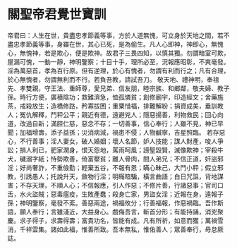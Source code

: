 # 關聖帝君覺世寶訓

帝君曰：人生在世，貴盡忠孝節義等事，方於人道無愧，可立身於天地之間，若不盡忠孝節義等事，身雖在世，其心已死，是為偷生。凡人心即神，神即心，無愧心，無愧神，若是欺心，便是欺神。故君子三畏四知，以慎其獨。勿謂暗室可欺，屋漏可愧，一動一靜，神明鑒察；十目十手，理所必至，況報應昭彰，不爽毫發。淫為萬惡首，孝為百行原。但有逆理，於心有愧者，勿謂有利而行之；凡有合理，於心無愧者，勿謂無利而不行。若負吾教，請試吾刀。
敬天地、禮神明，奉祖先、孝雙親，守王法、重師尊，愛兄弟、信友朋，睦宗族、和鄉鄰，敬夫婦、教子孫。時行方便，廣積陰功；救難濟急，恤孤憐貧；創修廟宇，印造經文；舍藥施茶，戒殺放生；造橋修路，矜寡拔困；重粟惜福，排難解紛；捐資成美，垂訓教人；冤仇解釋，鬥秤公平；親近有德，遠避兇人；隱惡揚善，利物救民；回心向道，改過自新；滿腔仁慈，惡念不存；一切善事，信心奉行；人雖不見，神已早聞；加福增壽，添子益孫；災消病減，禍患不侵；人物鹹寧，吉星照臨。
若存惡心，不行善事；淫人妻女，破人婚姻；壞人名節，妒人技能；謀人財產，唆人爭訟；損人利已，肥家潤身，恨天怨地，罵雨呵風；謗聖毀賢，滅像欺神；宰殺牛犬，穢溺字紙；恃勢欺善，倚富壓貧；離人骨肉，間人弟兄；不信正道，奸盜邪淫；好尚奢詐，不重儉勤；輕棄五谷，不報有恩；瞞心昧己，大鬥小秤；假立邪教，引誘愚人；托說升天，斂物行淫；明瞞暗騙，橫言曲語；白日咒詛，背地謀害；不存天理，不順人心；不信報應，引人作惡；不修片善，行諸惡事；官司口舌，水火盜賊；惡毒瘟疫，生敗產蠢；殺身亡家，男盜女淫；近報在身，遠報子孫；神明鑒察，毫發不紊。善惡兩途，禍福攸分；行善福報，作惡禍臨。吾作斯語，願人奉行；言雖淺近，大益身心。戲侮吾言，斬首分形；有能持誦，消兇聚慶。求子得子，求壽得壽；富貴功名，皆能有成。凡有所祈，如意而獲；萬禍雪消，千祥雲集。諸如此福，惟善所致。吾本無私，惟佑善人；眾善奉行，毋怠厥誌。
